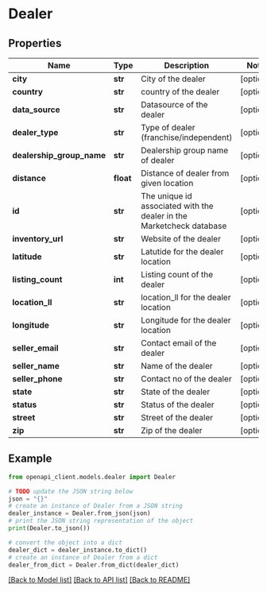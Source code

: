 # Dealer


## Properties

Name | Type | Description | Notes
------------ | ------------- | ------------- | -------------
**city** | **str** | City of the dealer | [optional] 
**country** | **str** | country of the dealer | [optional] 
**data_source** | **str** | Datasource of the dealer | [optional] 
**dealer_type** | **str** | Type of dealer (franchise/independent) | [optional] 
**dealership_group_name** | **str** | Dealership group name of dealer | [optional] 
**distance** | **float** | Distance of dealer from given location | [optional] 
**id** | **str** | The unique id associated with the dealer in the Marketcheck database | [optional] 
**inventory_url** | **str** | Website of the dealer | [optional] 
**latitude** | **str** | Latutide for the dealer location | [optional] 
**listing_count** | **int** | Listing count of the dealer | [optional] 
**location_ll** | **str** | location_ll for the dealer location | [optional] 
**longitude** | **str** | Longitude for the dealer location | [optional] 
**seller_email** | **str** | Contact email of the dealer | [optional] 
**seller_name** | **str** | Name of the dealer | [optional] 
**seller_phone** | **str** | Contact no of the dealer | [optional] 
**state** | **str** | State of the dealer | [optional] 
**status** | **str** | Status of the dealer | [optional] 
**street** | **str** | Street of the dealer | [optional] 
**zip** | **str** | Zip of the dealer | [optional] 

## Example

```python
from openapi_client.models.dealer import Dealer

# TODO update the JSON string below
json = "{}"
# create an instance of Dealer from a JSON string
dealer_instance = Dealer.from_json(json)
# print the JSON string representation of the object
print(Dealer.to_json())

# convert the object into a dict
dealer_dict = dealer_instance.to_dict()
# create an instance of Dealer from a dict
dealer_from_dict = Dealer.from_dict(dealer_dict)
```
[[Back to Model list]](../README.md#documentation-for-models) [[Back to API list]](../README.md#documentation-for-api-endpoints) [[Back to README]](../README.md)


